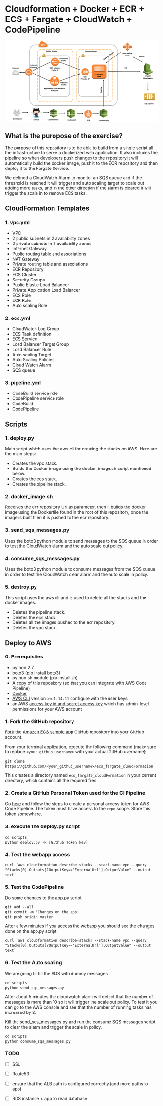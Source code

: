 # Cloudformation + Docker + ECR + ECS + Fargate + CloudWatch + CodePipeline

![meow](https://github.com/xneyder/ecs_fargate_cloudFormation/blob/master/images/diagram1.png)

## What is the puropose of the exercise?

The purpose of this repository is to be able to build from a single script all the infrastructure to serve a dockerized web application. It also includes the pipeline so when developers push changes to the repository it will automatically build the docker image, push it to the ECR repository and then deploy it to the Fargate Service.

We defined a CloudWatch Alarm to monitor an SQS queue and if the threshold is reached it will trigger and auto scaling target to scale out adding more tasks, and in the other direction if the alarm is cleared it will trigger the scale in to remove ECS tasks.

## CloudFormation Templates
### 1. vpc.yml
- VPC
- 2 public subnets in 2 availability zones
- 2 private subnets in 2 availability zones
- Internet Gateway
- Public routing table and associations
- NAT Gateway
- Private routing table and associations
- ECR Repository
- ECS Cluster
- Security Groups
- Public Elastic Load Balancer
- Private Application Load Balancer
- ECS Role
- ECR Role
- Auto scaling Role

### 2. ecs.yml
- CloudWatch Log Group
- ECS Task definition
- ECS Service
- Load Balancer Target Group
- Load Balancer Rule
- Auto scaling Target
- Auto Scaling Policies
- Cloud Watch Alarm
- SQS queue

### 3. pipeline.yml
- CodeBuild service role
- CodePipeline service role
- CodeBuild
- CodePipeline

## Scripts
### 1. deploy.py
Main script which uses the aws cli for creating the stacks on AWS. Here are the main steps:
- Creates the vpc stack.
- Builds the Docker image using the docker_image.sh script mentioned below.
- Creates the ecs stack.
- Creates the pipeline stack.

### 2. docker_image.sh
Receives the ecr repository Url as parameter, then it builds the docker image using the Dockerfile found in the root of this repository, once the image is built then it is pushed to the ecr repository.

### 3. send_sqs_messages.py
Uses the boto3 python module to send messages to the SQS queue in order to test the CloudWatch alarm and the auto scale out policy.

### 4. consume_sqs_messages.py
Uses the boto3 python module to consume messages from the SQS queue in order to test the CloudWatch clear alarm and the auto scale in policy.

### 5. destroy.py
This script uses the aws cli and is used to delete all the stacks and the docker images.
- Deletes the pipeline stack.
- Deletes the ecs stack.
- Deletes all the images pushed to the ecr repository.
- Deletes the vpc stack.


## Deploy to AWS
### 0. Prerequisites

- python 2.7
- boto3 (pip install boto3)
- python sh module (pip install sh)
- A copy of this repository (so that you can integrate with AWS Code Pipeline)
- [Docker](https://docs.docker.com/compose/)
- [AWS CLI](https://github.com/aws/aws-cli) version >= `1.14.11` configure with the user keys.
- an AWS [access key id and secret access key](http://docs.aws.amazon.com/general/latest/gr/managing-aws-access-keys.html) which has admin-level permissions for your AWS account

### 1. Fork the GitHub repository

[Fork](https://help.github.com/articles/fork-a-repo/) the [Amazon ECS sample
app](https://github.com/xneyder/ecs_fargate_cloudFormation) GitHub repository into
your GitHub account.

From your terminal application, execute the following command (make sure to
replace `<your_github_username>` with your actual GitHub username):

```console
git clone https://github.com/<your_github_username>/ecs_fargate_cloudFormation
```

This creates a directory named `ecs_fargate_cloudFormation` in your current
directory, which contains all the required files.

### 2. Create a GitHub Personal Token used for the CI Pipeline
Go [here](https://help.github.com/articles/creating-a-personal-access-token-for-the-command-line/)
and follow the steps to create a personal access token for AWS Code Pipeline.
The token must have access to the `repo` scope. Store this token somewhere.

### 3. execute the deploy.py script

```console
cd scripts
python deploy.py -k [Github Token key]
```

### 4. Test the webapp access

```console
curl `aws cloudformation describe-stacks --stack-name vpc --query "Stacks[0].Outputs[?OutputKey=='ExternalUrl'].OutputValue" --output text`
```

### 5. Test the CodePipeline

Do some changes to the app.py script

```console
git add --all
git commit -m 'Changes on the app'
git push origin master
```

After a few minutes if you access the webapp you should see the changes done on the app.py script

```console
curl `aws cloudformation describe-stacks --stack-name vpc --query "Stacks[0].Outputs[?OutputKey=='ExternalUrl'].OutputValue" --output text`
```

### 6. Test the Auto scaling

We are going to fill the SQS with dummy messages

```console
cd scripts
python send_sqs_messages.py
```

After about 5 minutes the cloudwatch alarm will detect that the number of messages is more than 10 so it will trigger the scale out policy. To test it you can go to the AWS console and see that the number of running tasks has increased by 2.

Kill the send_sqs_messages.py and run the consume SQS messages script to clear the alarm and trigger the scale in policy.

```console
cd scripts
python consume_sqs_messages.py
```

### TODO

- [ ] SSL
- [ ] Route53
- [ ] ensure that the ALB path is configured correctly (add more paths to app)
- [ ] RDS instance + app to read database


